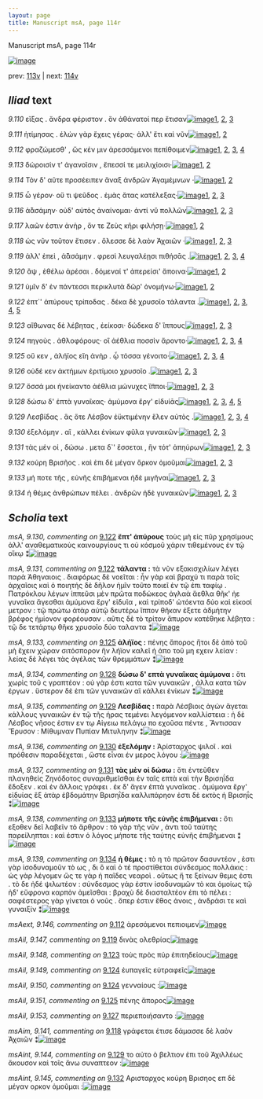 ```yaml
---
layout: page
title: Manuscript msA, page 114r
---
```


Manuscript msA, page 114r

[![image](http://www.homermultitext.org/iipsrv?OBJ=IIP,1.0&FIF=/project/homer/pyramidal/deepzoom/hmt/vaimg/2017a/VA114RN_0286.tif&WID=100&CVT=JPEG)](http://www.homermultitext.org/ict2/?urn=urn:cite2:hmt:vaimg.2017a:VA114RN_0286)

prev:  [113v](../113v) | next:  [114v](../114v)

## *Iliad* text

*9.110* <a id="9.110"/> εἴξας . ἄνδρα φέριστον . ὃν ἀθάνατοί περ ἔτισαν[![image](http://www.homermultitext.org/iipsrv?OBJ=IIP,1.0&FIF=/project/homer/pyramidal/deepzoom/hmt/vaimg/2017a/VA114RN_0286.tif&RGN=0.1792,0.2276,0.4655,0.0316&WID=1000&CVT=JPEG)](http://www.homermultitext.org/ict2/?urn=urn:cite2:hmt:vaimg.2017a:VA114RN_0286@0.1792,0.2276,0.4655,0.0316)[1](#msA_9.667), [2](#msA_9.126), [3](#msA_9.1)

*9.111* <a id="9.111"/> ἠτίμησας . ἑλὼν γὰρ ἔχεις γέρας· ἀλλ' ἔτι καὶ νῦν[![image](http://www.homermultitext.org/iipsrv?OBJ=IIP,1.0&FIF=/project/homer/pyramidal/deepzoom/hmt/vaimg/2017a/VA114RN_0286.tif&RGN=0.1782,0.2517,0.4655,0.0278&WID=1000&CVT=JPEG)](http://www.homermultitext.org/ict2/?urn=urn:cite2:hmt:vaimg.2017a:VA114RN_0286@0.1782,0.2517,0.4655,0.0278)[1](#msA_9.667), [2](#msA_9.1)

*9.112* <a id="9.112"/> φραζώμεσθ' , ὥς κέν μιν ἀρεσσάμενοι πεπίθοιμεν[![image](http://www.homermultitext.org/iipsrv?OBJ=IIP,1.0&FIF=/project/homer/pyramidal/deepzoom/hmt/vaimg/2017a/VA114RN_0286.tif&RGN=0.1752,0.2735,0.4655,0.024&WID=1000&CVT=JPEG)](http://www.homermultitext.org/ict2/?urn=urn:cite2:hmt:vaimg.2017a:VA114RN_0286@0.1752,0.2735,0.4655,0.024)[1](#msA_9.667), [2](#msAext_9.146), [3](#msAim_9.140), [4](#msA_9.1)

*9.113* <a id="9.113"/> δώροισίν τ' ἀγανοῖσιν , ἔπεσσί τε μειλιχίοισι·[![image](http://www.homermultitext.org/iipsrv?OBJ=IIP,1.0&FIF=/project/homer/pyramidal/deepzoom/hmt/vaimg/2017a/VA114RN_0286.tif&RGN=0.1682,0.2923,0.4655,0.024&WID=1000&CVT=JPEG)](http://www.homermultitext.org/ict2/?urn=urn:cite2:hmt:vaimg.2017a:VA114RN_0286@0.1682,0.2923,0.4655,0.024)[1](#msA_9.667), [2](#msA_9.1)

*9.114* <a id="9.114"/> Τὸν δ' αῦτε προσέειπεν ἄναξ ἀνδρῶν Ἀγαμέμνων ·[![image](http://www.homermultitext.org/iipsrv?OBJ=IIP,1.0&FIF=/project/homer/pyramidal/deepzoom/hmt/vaimg/2017a/VA114RN_0286.tif&RGN=0.1702,0.3095,0.4655,0.024&WID=1000&CVT=JPEG)](http://www.homermultitext.org/ict2/?urn=urn:cite2:hmt:vaimg.2017a:VA114RN_0286@0.1702,0.3095,0.4655,0.024)[1](#msA_9.667), [2](#msA_9.1)

*9.115* <a id="9.115"/> ὦ γέρον· οὔ τι ψεῦδος . ἐμὰς ἄτας κατέλεξας·[![image](http://www.homermultitext.org/iipsrv?OBJ=IIP,1.0&FIF=/project/homer/pyramidal/deepzoom/hmt/vaimg/2017a/VA114RN_0286.tif&RGN=0.1692,0.3313,0.4655,0.024&WID=1000&CVT=JPEG)](http://www.homermultitext.org/ict2/?urn=urn:cite2:hmt:vaimg.2017a:VA114RN_0286@0.1692,0.3313,0.4655,0.024)[1](#msA_9.667), [2](#msA_9.127), [3](#msA_9.1)

*9.116* <a id="9.116"/> ἀ̄ᾰσάμην· οὐδ' αὐτὸς ἀναίνομαι· ἀντί νῠ πολλῶν[![image](http://www.homermultitext.org/iipsrv?OBJ=IIP,1.0&FIF=/project/homer/pyramidal/deepzoom/hmt/vaimg/2017a/VA114RN_0286.tif&RGN=0.1682,0.3531,0.4655,0.024&WID=1000&CVT=JPEG)](http://www.homermultitext.org/ict2/?urn=urn:cite2:hmt:vaimg.2017a:VA114RN_0286@0.1682,0.3531,0.4655,0.024)[1](#msA_9.667), [2](#msA_9.128), [3](#msA_9.1)

*9.117* <a id="9.117"/> λαῶν ἐστιν ἀνὴρ , ὅν τε Ζεὺς κῆρι φιλήσῃ·[![image](http://www.homermultitext.org/iipsrv?OBJ=IIP,1.0&FIF=/project/homer/pyramidal/deepzoom/hmt/vaimg/2017a/VA114RN_0286.tif&RGN=0.1632,0.3711,0.4655,0.024&WID=1000&CVT=JPEG)](http://www.homermultitext.org/ict2/?urn=urn:cite2:hmt:vaimg.2017a:VA114RN_0286@0.1632,0.3711,0.4655,0.024)[1](#msA_9.667), [2](#msA_9.1)

*9.118* <a id="9.118"/> ὡς νῦν τοῦτον ἔτισεν . ὄλεσσε δὲ λαὸν Ἀχαιῶν ·[![image](http://www.homermultitext.org/iipsrv?OBJ=IIP,1.0&FIF=/project/homer/pyramidal/deepzoom/hmt/vaimg/2017a/VA114RN_0286.tif&RGN=0.1602,0.3922,0.4655,0.024&WID=1000&CVT=JPEG)](http://www.homermultitext.org/ict2/?urn=urn:cite2:hmt:vaimg.2017a:VA114RN_0286@0.1602,0.3922,0.4655,0.024)[1](#msA_9.667), [2](#msAim_9.141), [3](#msA_9.1)

*9.119* <a id="9.119"/> ἀλλ' ἐπεὶ , ἀ̄ᾰσάμην . φρεσὶ λευγαλέῃσι πιθήσᾱς .[![image](http://www.homermultitext.org/iipsrv?OBJ=IIP,1.0&FIF=/project/homer/pyramidal/deepzoom/hmt/vaimg/2017a/VA114RN_0286.tif&RGN=0.1602,0.4102,0.4655,0.024&WID=1000&CVT=JPEG)](http://www.homermultitext.org/ict2/?urn=urn:cite2:hmt:vaimg.2017a:VA114RN_0286@0.1602,0.4102,0.4655,0.024)[1](#msA_9.667), [2](#msA_9.129), [3](#msAil_9.147), [4](#msA_9.1)

*9.120* <a id="9.120"/> ἂψ , ἐθέλω ἀρέσαι . δόμεναί τ' ἀπερείσι' ἄποινα·[![image](http://www.homermultitext.org/iipsrv?OBJ=IIP,1.0&FIF=/project/homer/pyramidal/deepzoom/hmt/vaimg/2017a/VA114RN_0286.tif&RGN=0.1602,0.429,0.4655,0.024&WID=1000&CVT=JPEG)](http://www.homermultitext.org/ict2/?urn=urn:cite2:hmt:vaimg.2017a:VA114RN_0286@0.1602,0.429,0.4655,0.024)[1](#msA_9.667), [2](#msA_9.1)

*9.121* <a id="9.121"/> ὑμῖν δ' ἐν πάντεσσι περικλυτὰ δῶρ' ὀνομήνω·[![image](http://www.homermultitext.org/iipsrv?OBJ=IIP,1.0&FIF=/project/homer/pyramidal/deepzoom/hmt/vaimg/2017a/VA114RN_0286.tif&RGN=0.1592,0.4463,0.4655,0.024&WID=1000&CVT=JPEG)](http://www.homermultitext.org/ict2/?urn=urn:cite2:hmt:vaimg.2017a:VA114RN_0286@0.1592,0.4463,0.4655,0.024)[1](#msA_9.667), [2](#msA_9.1)

*9.122* <a id="9.122"/> ἑπτ`' ἀπύρους τρίποδας . δέκα δὲ χρυσοῖο τάλαντα .[![image](http://www.homermultitext.org/iipsrv?OBJ=IIP,1.0&FIF=/project/homer/pyramidal/deepzoom/hmt/vaimg/2017a/VA114RN_0286.tif&RGN=0.1672,0.4643,0.4655,0.024&WID=1000&CVT=JPEG)](http://www.homermultitext.org/ict2/?urn=urn:cite2:hmt:vaimg.2017a:VA114RN_0286@0.1672,0.4643,0.4655,0.024)[1](#msA_9.130), [2](#msA_9.667), [3](#msA_9.132), [4](#msA_9.131), [5](#msA_9.1)

*9.123* <a id="9.123"/> αἴθωνας δὲ λέβητας , ἐείκοσι· δώδεκα δ' ἵππους[![image](http://www.homermultitext.org/iipsrv?OBJ=IIP,1.0&FIF=/project/homer/pyramidal/deepzoom/hmt/vaimg/2017a/VA114RN_0286.tif&RGN=0.1672,0.4853,0.4655,0.024&WID=1000&CVT=JPEG)](http://www.homermultitext.org/ict2/?urn=urn:cite2:hmt:vaimg.2017a:VA114RN_0286@0.1672,0.4853,0.4655,0.024)[1](#msA_9.667), [2](#msAil_9.148), [3](#msA_9.1)

*9.124* <a id="9.124"/> πηγοὺς . ἀθλοφόρους· οἳ ἀέθλια ποσσὶν ἄροντο·[![image](http://www.homermultitext.org/iipsrv?OBJ=IIP,1.0&FIF=/project/homer/pyramidal/deepzoom/hmt/vaimg/2017a/VA114RN_0286.tif&RGN=0.1662,0.5049,0.4655,0.024&WID=1000&CVT=JPEG)](http://www.homermultitext.org/ict2/?urn=urn:cite2:hmt:vaimg.2017a:VA114RN_0286@0.1662,0.5049,0.4655,0.024)[1](#msA_9.667), [2](#msAil_9.150), [3](#msAil_9.149), [4](#msA_9.1)

*9.125* <a id="9.125"/> οὔ κεν , ἀλήϊος εἴη ἀνὴρ . ᾧ τόσσα γένοιτο·[![image](http://www.homermultitext.org/iipsrv?OBJ=IIP,1.0&FIF=/project/homer/pyramidal/deepzoom/hmt/vaimg/2017a/VA114RN_0286.tif&RGN=0.1652,0.5237,0.4655,0.024&WID=1000&CVT=JPEG)](http://www.homermultitext.org/ict2/?urn=urn:cite2:hmt:vaimg.2017a:VA114RN_0286@0.1652,0.5237,0.4655,0.024)[1](#msA_9.667), [2](#msAil_9.151), [3](#msA_9.133), [4](#msA_9.1)

*9.126* <a id="9.126"/> οὐδέ κεν ἀκτήμων ἐριτίμοιο χρυσοῖο .[![image](http://www.homermultitext.org/iipsrv?OBJ=IIP,1.0&FIF=/project/homer/pyramidal/deepzoom/hmt/vaimg/2017a/VA114RN_0286.tif&RGN=0.1622,0.5417,0.4655,0.024&WID=1000&CVT=JPEG)](http://www.homermultitext.org/ict2/?urn=urn:cite2:hmt:vaimg.2017a:VA114RN_0286@0.1622,0.5417,0.4655,0.024)[1](#msA_9.667), [2](#msAil_9.152), [3](#msA_9.1)

*9.127* <a id="9.127"/> ὅσσά μοι ἠνείκαντο ἀέθλια μώνυχες ἵ̈πποι·[![image](http://www.homermultitext.org/iipsrv?OBJ=IIP,1.0&FIF=/project/homer/pyramidal/deepzoom/hmt/vaimg/2017a/VA114RN_0286.tif&RGN=0.1632,0.5612,0.4655,0.024&WID=1000&CVT=JPEG)](http://www.homermultitext.org/ict2/?urn=urn:cite2:hmt:vaimg.2017a:VA114RN_0286@0.1632,0.5612,0.4655,0.024)[1](#msA_9.667), [2](#msAil_9.153), [3](#msA_9.1)

*9.128* <a id="9.128"/> δώσω δ' ἑπτὰ γυναῖκας· ἀμύμονα ἔργ' εἰδυίᾱς[![image](http://www.homermultitext.org/iipsrv?OBJ=IIP,1.0&FIF=/project/homer/pyramidal/deepzoom/hmt/vaimg/2017a/VA114RN_0286.tif&RGN=0.1612,0.58,0.4655,0.024&WID=1000&CVT=JPEG)](http://www.homermultitext.org/ict2/?urn=urn:cite2:hmt:vaimg.2017a:VA114RN_0286@0.1612,0.58,0.4655,0.024)[1](#msA_9.667), [2](#msAint_9.143), [3](#msA_9.1), [4](#msA_9.134), [5](#msAim_9.142)

*9.129* <a id="9.129"/> Λεσβίδας . ἃς ὅτε Λέσβον ἐϋκτιμένην ἕλεν αὐτὸς .[![image](http://www.homermultitext.org/iipsrv?OBJ=IIP,1.0&FIF=/project/homer/pyramidal/deepzoom/hmt/vaimg/2017a/VA114RN_0286.tif&RGN=0.1602,0.6003,0.4655,0.024&WID=1000&CVT=JPEG)](http://www.homermultitext.org/ict2/?urn=urn:cite2:hmt:vaimg.2017a:VA114RN_0286@0.1602,0.6003,0.4655,0.024)[1](#msA_9.667), [2](#msAint_9.144), [3](#msA_9.135), [4](#msA_9.1)

*9.130* <a id="9.130"/> ἐξελόμην . αἳ , κάλλει ἐνίκων φῦλα γυναικῶν·[![image](http://www.homermultitext.org/iipsrv?OBJ=IIP,1.0&FIF=/project/homer/pyramidal/deepzoom/hmt/vaimg/2017a/VA114RN_0286.tif&RGN=0.1612,0.6213,0.4655,0.024&WID=1000&CVT=JPEG)](http://www.homermultitext.org/ict2/?urn=urn:cite2:hmt:vaimg.2017a:VA114RN_0286@0.1612,0.6213,0.4655,0.024)[1](#msA_9.667), [2](#msA_9.136), [3](#msA_9.1)

*9.131* <a id="9.131"/> τὰς μέν οἱ , δώσω . μετα δ`' ἔσσεται , ἣν τότ' ἀπηύρων[![image](http://www.homermultitext.org/iipsrv?OBJ=IIP,1.0&FIF=/project/homer/pyramidal/deepzoom/hmt/vaimg/2017a/VA114RN_0286.tif&RGN=0.1612,0.6401,0.4655,0.024&WID=1000&CVT=JPEG)](http://www.homermultitext.org/ict2/?urn=urn:cite2:hmt:vaimg.2017a:VA114RN_0286@0.1612,0.6401,0.4655,0.024)[1](#msA_9.667), [2](#msA_9.137), [3](#msA_9.1)

*9.132* <a id="9.132"/> κούρη Βρισῆος . καὶ ἐπι δὲ μέγαν ὅρκον ὀμοῦμαι[![image](http://www.homermultitext.org/iipsrv?OBJ=IIP,1.0&FIF=/project/homer/pyramidal/deepzoom/hmt/vaimg/2017a/VA114RN_0286.tif&RGN=0.1612,0.6582,0.4655,0.024&WID=1000&CVT=JPEG)](http://www.homermultitext.org/ict2/?urn=urn:cite2:hmt:vaimg.2017a:VA114RN_0286@0.1612,0.6582,0.4655,0.024)[1](#msA_9.667), [2](#msAint_9.145), [3](#msA_9.1)

*9.133* <a id="9.133"/> μή ποτε τῆς , εὐνῆς ἐπιβήμεναι ἠδὲ μιγῆναι[![image](http://www.homermultitext.org/iipsrv?OBJ=IIP,1.0&FIF=/project/homer/pyramidal/deepzoom/hmt/vaimg/2017a/VA114RN_0286.tif&RGN=0.1602,0.6762,0.4655,0.024&WID=1000&CVT=JPEG)](http://www.homermultitext.org/ict2/?urn=urn:cite2:hmt:vaimg.2017a:VA114RN_0286@0.1602,0.6762,0.4655,0.024)[1](#msA_9.667), [2](#msA_9.138), [3](#msA_9.1)

*9.134* <a id="9.134"/> ἡ θέμις ἀνθρώπων πέλει . ἀνδρῶν ἠδὲ γυναικῶν·[![image](http://www.homermultitext.org/iipsrv?OBJ=IIP,1.0&FIF=/project/homer/pyramidal/deepzoom/hmt/vaimg/2017a/VA114RN_0286.tif&RGN=0.1732,0.698,0.4324,0.0218&WID=1000&CVT=JPEG)](http://www.homermultitext.org/ict2/?urn=urn:cite2:hmt:vaimg.2017a:VA114RN_0286@0.1732,0.698,0.4324,0.0218)[1](#msA_9.667), [2](#msA_9.139), [3](#msA_9.1)

## *Scholia* text

*msA, 9.130, commenting on* [9.122](#9.122)  <a id="msA_9.130"/> **ἕπτ' ἀπύρους** τοὺς μὴ εἰς πῦρ χρησίμους ἀλλ' αναθεματικοὺς καινουργίους τι οὐ κόσμοῦ χάριν τιθεμένους ἐν τῷ οἴκῳ ⁑[![image](http://www.homermultitext.org/iipsrv?OBJ=IIP,1.0&FIF=/project/homer/pyramidal/deepzoom/hmt/vaimg/2017a/VA114RN_0286.tif&RGN=0.6202,0.4322,0.2,0.0481&WID=1000&CVT=JPEG)](http://www.homermultitext.org/ict2/?urn=urn:cite2:hmt:vaimg.2017a:VA114RN_0286@0.6202,0.4322,0.2,0.0481)

*msA, 9.131, commenting on* [9.122](#9.122)  <a id="msA_9.131"/> **τάλαντα :** τὰ νῦν εξακισχιλίων λέγει παρὰ Ἀθηναιοις . διαφόρως δὲ νοεῖται : ἦν γὰρ καὶ βραχύ τι παρὰ τοῖς ἀρχαῖοις καὶ ὁ ποιητής δὲ δῆλον ἡμῖν τοῦτο ποιεῖ ἐν τῷ ἐπι ταφίῳ . Πατρόκλου λέγων ἱππεῦσι μὲν πρῶτα ποδώκεος ἀγλαὰ ἄεθλα θῆκ' ἠε γυναῖκα ἄγεσθαι ἀμύμονα ἔργ' εἰδυῖα , καὶ τρίποδ' ὠτόεντα δύο καὶ εἰκοσί μετρον : τῷ πρώτω ἀτὰρ αὐτῷ δευτέρω ἵππον θῆκαν ἑξετε ἀδμήτην βρέφος ἡμίονον φορέουσαν . αῦτις δὲ τὸ τρίτον ἄπυρον κατέθηκε λέβητα : τῷ δε τετάρτῳ θῆκε χρυσοῖο δύο ταλαντα ⁑[![image](http://www.homermultitext.org/iipsrv?OBJ=IIP,1.0&FIF=/project/homer/pyramidal/deepzoom/hmt/vaimg/2017a/VA114RN_0286.tif&RGN=0.6137,0.4767,0.219,0.1472&WID=1000&CVT=JPEG)](http://www.homermultitext.org/ict2/?urn=urn:cite2:hmt:vaimg.2017a:VA114RN_0286@0.6137,0.4767,0.219,0.1472)

*msA, 9.133, commenting on* [9.125](#9.125)  <a id="msA_9.133"/> **ἀλήϊος :** πένης ἄπορος ἤτοι δὲ ἀπὸ τοῦ μὴ ἔχειν χώραν σιτόσπορον ἣν λήϊον καλεῖ ἠ ἀπο τοῦ μη εχειν λείαν : λείας δὲ λέγει τὰς ἀγέλας τῶν θρεμμάτων ⁑[![image](http://www.homermultitext.org/iipsrv?OBJ=IIP,1.0&FIF=/project/homer/pyramidal/deepzoom/hmt/vaimg/2017a/VA114RN_0286.tif&RGN=0.5919,0.6551,0.2446,0.0488&WID=1000&CVT=JPEG)](http://www.homermultitext.org/ict2/?urn=urn:cite2:hmt:vaimg.2017a:VA114RN_0286@0.5919,0.6551,0.2446,0.0488)

*msA, 9.134, commenting on* [9.128](#9.128)  <a id="msA_9.134"/> **δώσω δ' επτὰ γυναῖκας ἀμύμονα :** ὅτι χωρὶς τοῦ ς γραπτέον : οὐ γὰρ ἐστι κατα τῶν γυναικῶν , ἀλλα κατα τῶν έργων . ὕστερον δὲ ἐπι τῶν γυναικῶν αἳ κάλλει ἐνίκων ⁑[![image](http://www.homermultitext.org/iipsrv?OBJ=IIP,1.0&FIF=/project/homer/pyramidal/deepzoom/hmt/vaimg/2017a/VA114RN_0286.tif&RGN=0.6018,0.7016,0.2211,0.0481&WID=1000&CVT=JPEG)](http://www.homermultitext.org/ict2/?urn=urn:cite2:hmt:vaimg.2017a:VA114RN_0286@0.6018,0.7016,0.2211,0.0481)

*msA, 9.135, commenting on* [9.129](#9.129)  <a id="msA_9.135"/> **Λεσβίδας :** παρὰ Λέσβιοις ἀγὼν ἄγεται κάλλους γυναικῶν ἐν τῷ τῆς ήρας τεμένει λεγόμενον καλλίστεια : ἡ δὲ Λέσβος νῆσος ἐστιν εν τῳ Αἰγειω πελάγω πο εχοῦσα πέντε , Ἄντισσαν Ἔρυσον : Μίθυμναν Πυπίαν Μιτυληνην ⁑[![image](http://www.homermultitext.org/iipsrv?OBJ=IIP,1.0&FIF=/project/homer/pyramidal/deepzoom/hmt/vaimg/2017a/VA114RN_0286.tif&RGN=0.1477,0.7361,0.6895,0.0368&WID=1000&CVT=JPEG)](http://www.homermultitext.org/ict2/?urn=urn:cite2:hmt:vaimg.2017a:VA114RN_0286@0.1477,0.7361,0.6895,0.0368)

*msA, 9.136, commenting on* [9.130](#9.130)  <a id="msA_9.136"/> **ἐξελόμην :** Ἀρίσταρχος ψιλοῖ . καὶ πρόθεσιν παραδέχεται , ὥστε εἶναι έν μερος λόγου :[![image](http://www.homermultitext.org/iipsrv?OBJ=IIP,1.0&FIF=/project/homer/pyramidal/deepzoom/hmt/vaimg/2017a/VA114RN_0286.tif&RGN=0.1521,0.7575,0.6844,0.0252&WID=1000&CVT=JPEG)](http://www.homermultitext.org/ict2/?urn=urn:cite2:hmt:vaimg.2017a:VA114RN_0286@0.1521,0.7575,0.6844,0.0252)

*msA, 9.137, commenting on* [9.131](#9.131)  <a id="msA_9.137"/> **τὰς μὲν οἱ δώσω :** ὅτι ἐντεῦθεν πλανηθεὶς Ζηνόδοτος συναριθμεῖσθαι ἐν ταῖς επτὰ καὶ τὴν Βρισηΐδα ἔδοξεν . καὶ ἐν ἄλλοις γράφει . ἐκ δ' ἄγεν ἑπτὰ γυναῖκας . ἀμύμονα ἔργ' εἰδυίας ἓξ ἀτὰρ ἑβδομάτην Βρισηΐδα καλλιπάρηον ἐστι δὲ εκτὸς ἡ Βρισηΐς ⁑[![image](http://www.homermultitext.org/iipsrv?OBJ=IIP,1.0&FIF=/project/homer/pyramidal/deepzoom/hmt/vaimg/2017a/VA114RN_0286.tif&RGN=0.155,0.7668,0.7078,0.0368&WID=1000&CVT=JPEG)](http://www.homermultitext.org/ict2/?urn=urn:cite2:hmt:vaimg.2017a:VA114RN_0286@0.155,0.7668,0.7078,0.0368)

*msA, 9.138, commenting on* [9.133](#9.133)  <a id="msA_9.138"/> **μήποτε τῆς εὐνῆς ἐπιβήμεναι :** ὅτι εξοθεν δεῖ λαβεῖν τὸ ἄρθρον : τὸ γὰρ τῆς νῦν , ἀντι τοῦ ταύτης παρείληπται : καὶ ἐστιν ὁ λόγος μήποτε τῆς ταύτης εὐνῆς ἐπιβήμεναι ⁑[![image](http://www.homermultitext.org/iipsrv?OBJ=IIP,1.0&FIF=/project/homer/pyramidal/deepzoom/hmt/vaimg/2017a/VA114RN_0286.tif&RGN=0.1557,0.7882,0.6603,0.0313&WID=1000&CVT=JPEG)](http://www.homermultitext.org/ict2/?urn=urn:cite2:hmt:vaimg.2017a:VA114RN_0286@0.1557,0.7882,0.6603,0.0313)

*msA, 9.139, commenting on* [9.134](#9.134)  <a id="msA_9.139"/> **ἡ θέμις :** τὸ η τὸ πρῶτον δασυντέον , ἐστι γὰρ ἰσοδυναμοῦν τὸ ως , δι ὃ καὶ ὁ τέ προστίθεται σύνδεσμος πολλάκις : ὡς γὰρ λέγομεν ὥς τε γὰρ ἠ παῖδες νεαροὶ . οὕτως ἥ τε ξείνων θεμις ἐστι . τὸ δε ἠδέ ψιλωτέον : σύνδεσμος γάρ ἐστιν ἰσοδυναμῶν τὸ και ὁμοίως τῷ ἠδ' εὔφρονα καρπὸν ἀμεῖσθαι : βραχὺ δὲ διασταλτέον ἐπι τὸ πέλει : σαφέστερος γὰρ γίνεται ὁ νοῦς . ὅπερ ἐστιν ἔθος ἀνοις , ἀνδράσι τε καὶ γυναιξίν ⁑[![image](http://www.homermultitext.org/iipsrv?OBJ=IIP,1.0&FIF=/project/homer/pyramidal/deepzoom/hmt/vaimg/2017a/VA114RN_0286.tif&RGN=0.1565,0.8047,0.6698,0.0505&WID=1000&CVT=JPEG)](http://www.homermultitext.org/ict2/?urn=urn:cite2:hmt:vaimg.2017a:VA114RN_0286@0.1565,0.8047,0.6698,0.0505)

*msAext, 9.146, commenting on* [9.112](#9.112)  <a id="msAext_9.146"/> ἀρεσάμενοι πεπιοιμεν[![image](http://www.homermultitext.org/iipsrv?OBJ=IIP,1.0&FIF=/project/homer/pyramidal/deepzoom/hmt/vaimg/2017a/VA114RN_0286.tif&RGN=0.8509,0.2562,0.0501,0.0503&WID=1000&CVT=JPEG)](http://www.homermultitext.org/ict2/?urn=urn:cite2:hmt:vaimg.2017a:VA114RN_0286@0.8509,0.2562,0.0501,0.0503)

*msAil, 9.147, commenting on* [9.119](#9.119)  <a id="msAil_9.147"/> δινὰς ολεθρίας[![image](http://www.homermultitext.org/iipsrv?OBJ=IIP,1.0&FIF=/project/homer/pyramidal/deepzoom/hmt/vaimg/2017a/VA114RN_0286.tif&RGN=0.455,0.4096,0.0834,0.0116&WID=1000&CVT=JPEG)](http://www.homermultitext.org/ict2/?urn=urn:cite2:hmt:vaimg.2017a:VA114RN_0286@0.455,0.4096,0.0834,0.0116)

*msAil, 9.148, commenting on* [9.123](#9.123)  <a id="msAil_9.148"/> τοὺς πρὸς πύρ ἐπιτηδείους[![image](http://www.homermultitext.org/iipsrv?OBJ=IIP,1.0&FIF=/project/homer/pyramidal/deepzoom/hmt/vaimg/2017a/VA114RN_0286.tif&RGN=0.1978,0.4806,0.1116,0.0159&WID=1000&CVT=JPEG)](http://www.homermultitext.org/ict2/?urn=urn:cite2:hmt:vaimg.2017a:VA114RN_0286@0.1978,0.4806,0.1116,0.0159)

*msAil, 9.149, commenting on* [9.124](#9.124)  <a id="msAil_9.149"/> ἐυπαγεῖς εὐτραφεῖς[![image](http://www.homermultitext.org/iipsrv?OBJ=IIP,1.0&FIF=/project/homer/pyramidal/deepzoom/hmt/vaimg/2017a/VA114RN_0286.tif&RGN=0.1803,0.4967,0.1047,0.0162&WID=1000&CVT=JPEG)](http://www.homermultitext.org/ict2/?urn=urn:cite2:hmt:vaimg.2017a:VA114RN_0286@0.1803,0.4967,0.1047,0.0162)

*msAil, 9.150, commenting on* [9.124](#9.124)  <a id="msAil_9.150"/> γενναίους :[![image](http://www.homermultitext.org/iipsrv?OBJ=IIP,1.0&FIF=/project/homer/pyramidal/deepzoom/hmt/vaimg/2017a/VA114RN_0286.tif&RGN=0.2895,0.498,0.0666,0.0149&WID=1000&CVT=JPEG)](http://www.homermultitext.org/ict2/?urn=urn:cite2:hmt:vaimg.2017a:VA114RN_0286@0.2895,0.498,0.0666,0.0149)

*msAil, 9.151, commenting on* [9.125](#9.125)  <a id="msAil_9.151"/> πένης ἄπορος[![image](http://www.homermultitext.org/iipsrv?OBJ=IIP,1.0&FIF=/project/homer/pyramidal/deepzoom/hmt/vaimg/2017a/VA114RN_0286.tif&RGN=0.2501,0.5178,0.0832,0.0146&WID=1000&CVT=JPEG)](http://www.homermultitext.org/ict2/?urn=urn:cite2:hmt:vaimg.2017a:VA114RN_0286@0.2501,0.5178,0.0832,0.0146)

*msAil, 9.153, commenting on* [9.127](#9.127)  <a id="msAil_9.153"/> περιεποιήσαντο :[![image](http://www.homermultitext.org/iipsrv?OBJ=IIP,1.0&FIF=/project/homer/pyramidal/deepzoom/hmt/vaimg/2017a/VA114RN_0286.tif&RGN=0.2744,0.5586,0.1039,0.0131&WID=1000&CVT=JPEG)](http://www.homermultitext.org/ict2/?urn=urn:cite2:hmt:vaimg.2017a:VA114RN_0286@0.2744,0.5586,0.1039,0.0131)

*msAim, 9.141, commenting on* [9.118](#9.118)  <a id="msAim_9.141"/> γράφεται έτισε δάμασσε δὲ λαὸν Ἀχαιῶν ⁑[![image](http://www.homermultitext.org/iipsrv?OBJ=IIP,1.0&FIF=/project/homer/pyramidal/deepzoom/hmt/vaimg/2017a/VA114RN_0286.tif&RGN=0.5517,0.3792,0.0598,0.032&WID=1000&CVT=JPEG)](http://www.homermultitext.org/ict2/?urn=urn:cite2:hmt:vaimg.2017a:VA114RN_0286@0.5517,0.3792,0.0598,0.032)

*msAint, 9.144, commenting on* [9.129](#9.129)  <a id="msAint_9.144"/> το αὐτο ὸ βελτιον ἐπι τοῦ Ἀχιλλέως ἄκουσον καὶ τοῖς ἄνω συναπτεον :[![image](http://www.homermultitext.org/iipsrv?OBJ=IIP,1.0&FIF=/project/homer/pyramidal/deepzoom/hmt/vaimg/2017a/VA114RN_0286.tif&RGN=0.1118,0.6045,0.0553,0.034&WID=1000&CVT=JPEG)](http://www.homermultitext.org/ict2/?urn=urn:cite2:hmt:vaimg.2017a:VA114RN_0286@0.1118,0.6045,0.0553,0.034)

*msAint, 9.145, commenting on* [9.132](#9.132)  <a id="msAint_9.145"/> Αρισταρχος κούρη Βρισηος επ δὲ μέγαν ορκον ὁμοῦμαι :[![image](http://www.homermultitext.org/iipsrv?OBJ=IIP,1.0&FIF=/project/homer/pyramidal/deepzoom/hmt/vaimg/2017a/VA114RN_0286.tif&RGN=0.1011,0.6576,0.0759,0.0306&WID=1000&CVT=JPEG)](http://www.homermultitext.org/ict2/?urn=urn:cite2:hmt:vaimg.2017a:VA114RN_0286@0.1011,0.6576,0.0759,0.0306)